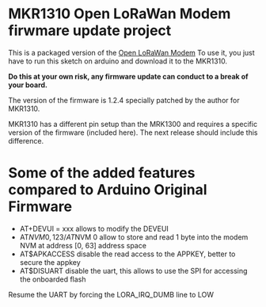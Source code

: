 # MKR1310 Open LoRaWan Modem firwmare update project

This is a packaged version of the [Open LoRaWan Modem](https://github.com/hardwario/lora-modem-abz)
To use it, you just have to run this sketch on arduino and download it to the MKR1310.

**Do this at your own risk, any firmware update can conduct to a break of your board.**

The version of the firmware is 1.2.4 specially patched by the author for MKR1310.

MKR1310 has a different pin setup than the MRK1300 and requires a specific version of the firmware (included here). The next release should include this difference.

# Some of the added features compared to Arduino Original Firmware
- AT+DEVUI = xxx allows to modify the DEVEUI
- AT$NVM 0,123 / AT$NVM 0 allow to store and read 1 byte into the modem NVM at address [0, 63] address space
- AT$APKACCESS disable the read access to the APPKEY, better to secure the appkey
- AT$DISUART disable the uart, this allows to use the SPI for accessing the onboarded flash

Resume the UART by forcing the LORA_IRQ_DUMB line to LOW
